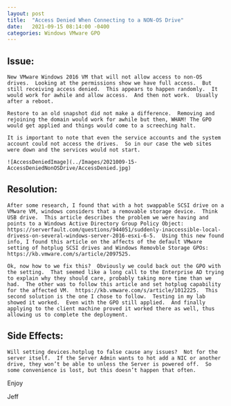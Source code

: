 ```yaml
---
layout: post
title:  "Access Denied When Connecting to a NON-OS Drive"
date:   2021-09-15 08:14:00 -0400
categories: Windows VMware GPO
---
```


## Issue:
	New VMware Windows 2016 VM that will not allow access to non-OS drives.  Looking at the permissions show we have full access.  But still receiving access denied.  This appears to happen randomly.  It would work for awhile and allow access.  And then not work.  Usually after a reboot.   

	Restore to an old snapshot did not make a difference.  Removing and rejoining the domain would work for awhile but then, WHAM! The GPO would get applied and things would come to a screeching halt.   

	It is important to note that even the service accounts and the system account could not access the drives.  So in our case the web sites were down and the services would not start.

    ![AccessDeniedImage](../Images/2021009-15-AccessDeniedNonOSDrive/AccessDenied.jpg)
	 
## Resolution:
    After some research, I found that with a hot swappable SCSI drive on a VMware VM, windows considers that a removable storage device.  Think USB drive.  This article describes the problem we were having and points to a Windows Active Directory Group Policy Object: https://serverfault.com/questions/944051/suddenly-inaccessible-local-drivess-on-several-windows-server-2016-esxi-6-5.  Using this new found info, I found this article on the affects of the default VMware setting of hotplug SCSI drives and Windows Removble Storage GPOs: https://kb.vmware.com/s/article/2097525.    

    Ok, now how to we fix this?  Obviously we could back out the GPO with the setting.  That seemed like a long call to the Enterprise AD trying to explain why they should care, probably taking more time than we had.  The other was to follow this article and set hotplug capability for the affected VM.  https://kb.vmware.com/s/article/1012225.  This second solution is the one I chose to follow.  Testing in my lab showed it worked.  Even with the GPO still applied.  And finally applying to the client machine proved it worked there as well, thus allowing us to complete the deployment.

## Side Effects:
	Will setting devices.hotplug to false cause any issues?  Not for the server itself.  If the Server Admin wants to hot add a NIC or another drive, they won’t be able to unless the Server is powered off.  So some convenience is lost, but this doesn’t happen that often.


Enjoy

Jeff